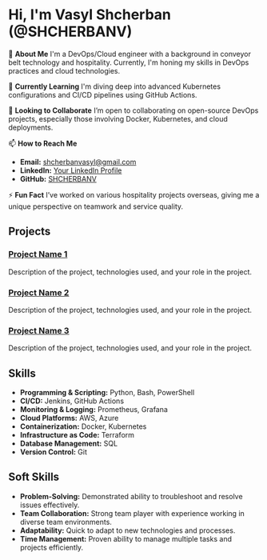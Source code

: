 # Hi, I'm Vasyl Shcherban (@SHCHERBANV)

👋 **About Me**
I'm a DevOps/Cloud engineer with a background in conveyor belt technology and hospitality. Currently, I'm honing my skills in DevOps practices and cloud technologies.

🌱 **Currently Learning**
I'm diving deep into advanced Kubernetes configurations and CI/CD pipelines using GitHub Actions.

🤝 **Looking to Collaborate**
I’m open to collaborating on open-source DevOps projects, especially those involving Docker, Kubernetes, and cloud deployments.

📫 **How to Reach Me**
- **Email:** [shcherbanvasyl@gmail.com](mailto:shcherbanvasyl@gmail.com)
- **LinkedIn:** [Your LinkedIn Profile](https://www.linkedin.com/in/)
- **GitHub:** [SHCHERBANV](https://github.com/SHCHERBANV)

⚡ **Fun Fact**
I’ve worked on various hospitality projects overseas, giving me a unique perspective on teamwork and service quality.

## Projects

### [Project Name 1](https://github.com/SHCHERBANV/project-1)
Description of the project, technologies used, and your role in the project.

### [Project Name 2](https://github.com/SHCHERBANV/project-2)
Description of the project, technologies used, and your role in the project.

### [Project Name 3](https://github.com/SHCHERBANV/project-3)
Description of the project, technologies used, and your role in the project.



## Skills

- **Programming & Scripting:** Python, Bash, PowerShell
- **CI/CD:** Jenkins, GitHub Actions
- **Monitoring & Logging:** Prometheus, Grafana
- **Cloud Platforms:** AWS, Azure
- **Containerization:** Docker, Kubernetes
- **Infrastructure as Code:** Terraform
- **Database Management:** SQL
- **Version Control:** Git

## Soft Skills

- **Problem-Solving:** Demonstrated ability to troubleshoot and resolve issues effectively.
- **Team Collaboration:** Strong team player with experience working in diverse team environments.
- **Adaptability:** Quick to adapt to new technologies and processes.
- **Time Management:** Proven ability to manage multiple tasks and projects efficiently.
